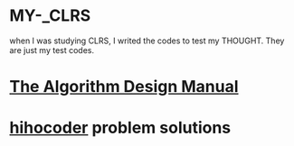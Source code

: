 # MY-_CLRS
when I was studying CLRS, I writed the codes to test my THOUGHT.
They are just my test codes.

# [The Algorithm Design Manual](www.algorist.com)

# [hihocoder](hihocoder.com) problem solutions
	
